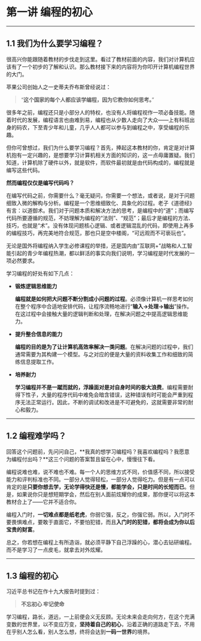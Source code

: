 # 第一讲 编程的初心

---

## 1.1 我们为什么要学习编程？

很高兴你能跟随着教材的步伐走到这里。看过了教材前面的内容，我们对计算机应该有了一个初步的了解和认识。那么教材接下来的内容将为你叩开计算机编程世界的大门。

苹果公司创始人之一史蒂夫乔布斯曾经说过：
>“**这个国家的每个人都应该学编程，因为它教你如何思考。**”  

很多年之前，编程还只是小部分人的特权，也没有人将编程视作一项必备技能。随着时代的发展，编程语言也由难到易，编程也从少数人走向了大众——上有科班出身的码农，下至青少年和儿童，几乎人人都可以参与到编程之中，享受编程的乐趣。

但你可曾想过，我们为什么要学习编程？首先，捧起这本教材的你，肯定是对计算机抱有一定兴趣的，是想要学习计算机相关方面的知识的，这一点毋庸置疑。我们知道，计算机除了硬件以外，就是软件，而软件最初就是由代码构成的，编程就是编写这些代码。

**然而编程仅仅是编写代码吗？**

在编写代码之前，你需要什么？毫无疑问，你需要一个想法，或者说，是对于问题细致入微的解构与分析。编程是一个思维细致化、具象化的过程。老子《道德经》有言：以道御术。我们对于问题本质和解决方法的思考，是编程中的“道”；而编写代码所要遵循的规范，不妨理解为编程的“法则”、“规范”；最后才是编程的方法、技巧，也就是“术”。没有体现问题核心逻辑、或者逻辑混乱的代码，即使用上再多的编程技巧，再完美地符合规范，那也只是空中楼阁，“可远观而不可亵玩也”。

无论是国外将编程纳入学生必修课程的举措，还是国内由“互联网+”战略和人工智能引起的青少年编程热潮，都以鲜活的事实向我们说明，学习编程是时代发展的一项必然要求。

学习编程的好处有如下几点：

-  **锻炼逻辑思维能力**

	**编程就是如何把大问题不断分割成小问题的过程**。必须像计算机一样思考如何在整个程序中合适地安排代码，让程序流畅地进行“**输入→处理→输出**”操作。在这过程中会接触大量的逻辑判断和处理，在解决问题之中提高逻辑思维能力。

- **提升整合信息的能力**

  **编程的目的是为了让计算机高效率解决一类问题**。在解决问题的过程中，我们通常需要为其构建一个模型。与之对应的便是大量的资料收集工作和细致的简练信息提取工作。

- **培养耐力**

  **学习编程并不是一蹴而就的，浮躁面对是对自身时间的极大浪费**。编程需要耐得下性子，大量的程序代码中难免会暗含错误，这种错误有时可能会严重到程序无法正常运行。因此，不断的调试和改进是不可避免的，这就需要非常的耐心和毅力。

---

## 1.2 编程难学吗？

回答这个问题前，先问问自己，**我真的想学习编程吗？我喜欢编程吗？我愿意为编程付出吗？**这三个问题的答案暂且留在心中，慢慢往下看。

编程说难也难，说不难也不难。每一个人的思维方式不同，价值感不同，所以接受能力和评判标准也不同。一部分人觉得轻松，一部分人觉得吃力。但是有一点可以肯定的是**只要你想去学，无论学得快还是慢，都能学会，只是时间的长短而已**。但是，如果说你只是想短期学会，然后在别人面前炫耀你的成果，那你便可以将这本教材合上了——它并不适合你。

编程入门时，**一切难点都是纸老虎**，你弱它强，反之，你强它弱。所以，入门时不要畏惧难点，要敢于直面它，不要怕犯错，而且**入门时的犯错，都将会成为你以后宝贵的财富**。

总之，你若想在编程上有所造诣，就必须平静下自己浮躁的心，潜心去钻研编程。而不是学习了一点皮毛，就拿去对外炫耀。

---

## 1.3 编程的初心

习近平总书记在作十九大报告时提到过：

> **不忘初心 牢记使命**

学习编程，路长，道远，一上前便会义无反顾。无论未来会走向何方，在这个充满变数的世界里，以不变应万变，**坚持着自己的初心**，沿着正确的道路走下去，不用在乎别人怎么看，别人怎么想，终将会达到**一码一世界**的境界。